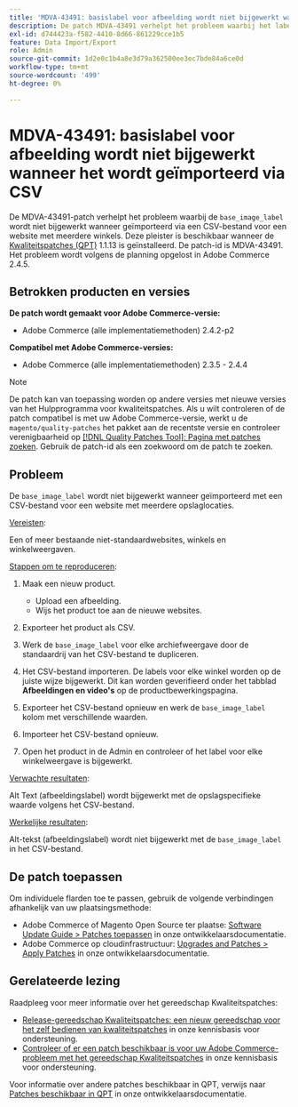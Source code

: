 ```yaml
---
title: 'MDVA-43491: basislabel voor afbeelding wordt niet bijgewerkt wanneer het wordt geïmporteerd via CSV'
description: De patch MDVA-43491 verhelpt het probleem waarbij het label "base_image_label" niet wordt bijgewerkt wanneer het wordt geïmporteerd via een CSV-bestand voor een website met meerdere winkels. Deze patch is beschikbaar wanneer [Quality Patches Tool (QPT)] (/help/announcements/adobe-commerce-announcements/magento-quality-patches-released-new-tool-to-self-serve-quality-patches.md) 1.1.13 is geïnstalleerd. De patch-id is MDVA-43491. Het probleem wordt volgens de planning opgelost in Adobe Commerce 2.4.5.
exl-id: d744423a-f582-4410-8d66-861229cce1b5
feature: Data Import/Export
role: Admin
source-git-commit: 1d2e0c1b4a8e3d79a362500ee3ec7bde84a6ce0d
workflow-type: tm+mt
source-wordcount: '499'
ht-degree: 0%

---
```


# MDVA-43491: basislabel voor afbeelding wordt niet bijgewerkt wanneer het wordt geïmporteerd via CSV

De MDVA-43491-patch verhelpt het probleem waarbij de `base_image_label` wordt niet bijgewerkt wanneer geïmporteerd via een CSV-bestand voor een website met meerdere winkels. Deze pleister is beschikbaar wanneer de [Kwaliteitspatches (QPT)](/help/announcements/adobe-commerce-announcements/magento-quality-patches-released-new-tool-to-self-serve-quality-patches.md) 1.1.13 is geïnstalleerd. De patch-id is MDVA-43491. Het probleem wordt volgens de planning opgelost in Adobe Commerce 2.4.5.

## Betrokken producten en versies

**De patch wordt gemaakt voor Adobe Commerce-versie:**

* Adobe Commerce (alle implementatiemethoden) 2.4.2-p2

**Compatibel met Adobe Commerce-versies:**

* Adobe Commerce (alle implementatiemethoden) 2.3.5 - 2.4.4

>[!NOTE]
>
>De patch kan van toepassing worden op andere versies met nieuwe versies van het Hulpprogramma voor kwaliteitspatches. Als u wilt controleren of de patch compatibel is met uw Adobe Commerce-versie, werkt u de `magento/quality-patches` het pakket aan de recentste versie en controleer verenigbaarheid op [[!DNL Quality Patches Tool]: Pagina met patches zoeken](https://devdocs.magento.com/quality-patches/tool.html#patch-grid). Gebruik de patch-id als een zoekwoord om de patch te zoeken.

## Probleem

De `base_image_label` wordt niet bijgewerkt wanneer geïmporteerd met een CSV-bestand voor een website met meerdere opslaglocaties.

<u>Vereisten</u>:

Een of meer bestaande niet-standaardwebsites, winkels en winkelweergaven.

<u>Stappen om te reproduceren</u>:

1. Maak een nieuw product.

   * Upload een afbeelding.
   * Wijs het product toe aan de nieuwe websites.

1. Exporteer het product als CSV.
1. Werk de `base_image_label` voor elke archiefweergave door de standaardrij van het CSV-bestand te dupliceren.
1. Het CSV-bestand importeren. De labels voor elke winkel worden op de juiste wijze bijgewerkt. Dit kan worden geverifieerd onder het tabblad **Afbeeldingen en video&#39;s** op de productbewerkingspagina.
1. Exporteer het CSV-bestand opnieuw en werk de `base_image_label` kolom met verschillende waarden.
1. Importeer het CSV-bestand opnieuw.
1. Open het product in de Admin en controleer of het label voor elke winkelweergave is bijgewerkt.

<u>Verwachte resultaten</u>:

Alt Text (afbeeldingslabel) wordt bijgewerkt met de opslagspecifieke waarde volgens het CSV-bestand.

<u>Werkelijke resultaten</u>:

Alt-tekst (afbeeldingslabel) wordt niet bijgewerkt met de `base_image_label` in het CSV-bestand.

## De patch toepassen

Om individuele flarden toe te passen, gebruik de volgende verbindingen afhankelijk van uw plaatsingsmethode:

* Adobe Commerce of Magento Open Source ter plaatse: [Software Update Guide > Patches toepassen](https://devdocs.magento.com/guides/v2.4/comp-mgr/patching/mqp.html) in onze ontwikkelaarsdocumentatie.
* Adobe Commerce op cloudinfrastructuur: [Upgrades and Patches > Apply Patches](https://devdocs.magento.com/cloud/project/project-patch.html) in onze ontwikkelaarsdocumentatie.

## Gerelateerde lezing

Raadpleeg voor meer informatie over het gereedschap Kwaliteitspatches:

* [Release-gereedschap Kwaliteitspatches: een nieuw gereedschap voor het zelf bedienen van kwaliteitspatches](/help/announcements/adobe-commerce-announcements/magento-quality-patches-released-new-tool-to-self-serve-quality-patches.md) in onze kennisbasis voor ondersteuning.
* [Controleer of er een patch beschikbaar is voor uw Adobe Commerce-probleem met het gereedschap Kwaliteitspatches](/help/support-tools/patches-available-in-qpt-tool/check-patch-for-magento-issue-with-magento-quality-patches.md) in onze kennisbasis voor ondersteuning.

Voor informatie over andere patches beschikbaar in QPT, verwijs naar [Patches beschikbaar in QPT](https://devdocs.magento.com/quality-patches/tool.html#patch-grid) in onze ontwikkelaarsdocumentatie.
